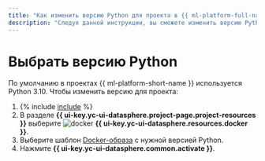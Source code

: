 ```yaml
---
title: "Как изменить версию Python для проекта в {{ ml-platform-full-name }}"
description: "Следуя данной инструкции, вы сможете изменить версию Python для проекта."
---
```


# Выбрать версию Python

По умолчанию в проектах {{ ml-platform-short-name }} используется Python 3.10. Чтобы изменить версию для проекта:

1. {% include [include](../../../_includes/datasphere/ui-find-project.md) %}
1. В разделе **{{ ui-key.yc-ui-datasphere.project-page.project-resources }}** выберите ![docker](../../../_assets/console-icons/logo-docker.svg) **{{ ui-key.yc-ui-datasphere.resources.docker }}**.
1. Выберите шаблон [Docker-образа](../../concepts/docker.md) с нужной версией Python.
1. Нажмите **{{ ui-key.yc-ui-datasphere.common.activate }}**.
